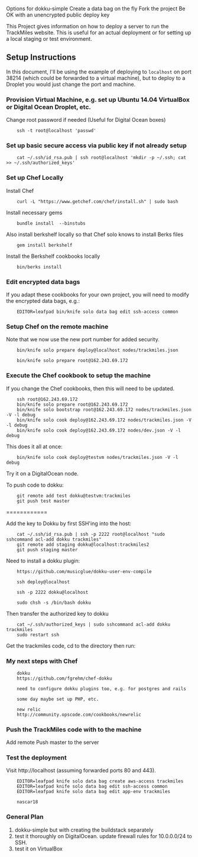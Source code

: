 Options for dokku-simple
Create a data bag on the fly
Fork the project
Be OK with an unencrypted public deploy key


This Project gives information on how to deploy a server to run the TrackMiles website.
This is useful for an actual deployment or for setting up a local staging or test environment.

## Setup Instructions

In this document, I'll be using the example of deploying to `localhost` on port 38214 (which could
be forwarded to a virtual machine), but to deploy to a Droplet you would just change the port and machine.

### Provision Virtual Machine, e.g. set up Ubuntu 14.04 VirtualBox or Digital Ocean Droplet, etc.
Change root password if needed (Useful for Digital Ocean boxes)

        ssh -t root@localhost 'passwd'

### Set up basic secure access via public key if not already setup

        cat ~/.ssh/id_rsa.pub | ssh root@localhost 'mkdir -p ~/.ssh; cat >> ~/.ssh/authorized_keys'

### Set up Chef Locally
Install Chef

        curl -L "https://www.getchef.com/chef/install.sh" | sudo bash

Install necessary gems

        bundle install  --binstubs

Also install berkshelf locally so that Chef solo knows to install Berks files

        gem install berkshelf

Install the Berkshelf cookbooks locally

        bin/berks install

### Edit encrypted data bags

If you adapt these cookbooks for your own project, you will need to modify the
encrypted data bags, e.g.:

        EDITOR=leafpad bin/knife solo data bag edit ssh-access common

### Setup Chef on the remote machine

Note that we now use the new port number for added security.

        bin/knife solo prepare deploy@localhost nodes/trackmiles.json

        bin/knife solo prepare root@162.243.69.172

### Execute the Chef cookbook to setup the machine

If you change the Chef cookbooks, then this will need to be updated.

        ssh root@162.243.69.172
        bin/knife solo prepare root@162.243.69.172
        bin/knife solo bootstrap root@162.243.69.172 nodes/trackmiles.json -V -l debug
        bin/knife solo cook deploy@162.243.69.172 nodes/trackmiles.json -V -l debug
        bin/knife solo cook deploy@162.243.69.172 nodes/dev.json -V -l debug

This does it all at once:

        bin/knife solo cook deploy@testvm nodes/trackmiles.json -V -l debug

Try it on a DigitalOcean node.

To push code to dokku:

        git remote add test dokku@testvm:trackmiles
        git push test master

============

Add the key to Dokku by first SSH'ing into the host:

        cat ~/.ssh/id_rsa.pub | ssh -p 2222 root@localhost "sudo sshcommand acl-add dokku trackmiles"
        git remote add staging dokku@localhost:trackmiles2
        git push staging master

Need to install a dokku plugin:

        https://github.com/musicglue/dokku-user-env-compile

        ssh deploy@localhost

        ssh -p 2222 dokku@localhost

        sudo chsh -s /bin/bash dokku

Then transfer the authorized key to dokku

        cat ~/.ssh/authorized_keys | sudo sshcommand acl-add dokku trackmiles
        sudo restart ssh

Get the trackmiles code, cd to the directory then run:

### My next steps with Chef

        dokku
        https://github.com/fgrehm/chef-dokku

        need to configure dokku plugins too, e.g. for postgres and rails

        some day maybe set up PHP, etc.

        new relic
        http://community.opscode.com/cookbooks/newrelic


### Push the TrackMiles code with to the machine

Add remote
Push master to the server

### Test the deployment

Visit http://localhost (assuming forwarded ports 80 and 443).

        EDITOR=leafpad knife solo data bag create aws-access trackmiles
        EDITOR=leafpad knife solo data bag edit ssh-access common
        EDITOR=leafpad knife solo data bag edit app-env trackmiles

        nascar18

### General Plan

1. dokku-simple but with creating the buildstack separately
2. test it thoroughly on DigitalOcean. update firewall rules for 10.0.0.0/24 to SSH.
3. test it on VirtualBox